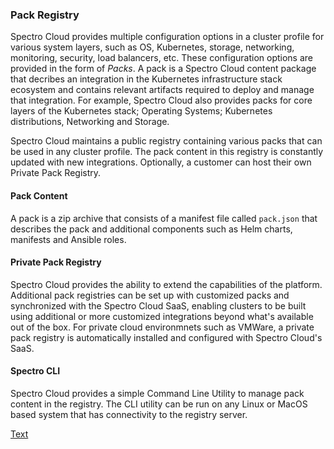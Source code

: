 ### Pack Registry

Spectro Cloud provides multiple configuration options in a cluster profile for various system layers, such as OS, Kubernetes, storage, networking, monitoring, security, load balancers, etc. These configuration options are provided in the form of *Packs*. A pack is a Spectro Cloud content package that decribes an integration in the Kubernetes infrastructure stack ecosystem and contains relevant artifacts required to deploy and manage that integration. For example, Spectro Cloud also provides packs for core layers of the Kubernetes stack; Operating Systems; Kubernetes distributions, Networking and Storage.

Spectro Cloud maintains a public registry containing various packs that can be used in any cluster profile. The pack content in this registry is constantly updated with new integrations. Optionally, a customer can host their own Private Pack Registry.

#### Pack Content

A pack is a zip archive that consists of a manifest file called `pack.json` that describes the pack and additional components such as Helm charts, manifests and Ansible roles.

#### Private Pack Registry

Spectro Cloud provides the ability to extend the capabilities of the platform. Additional pack registries can be set up with customized packs and synchronized with the Spectro Cloud SaaS, enabling clusters to be built using additional or more customized integrations beyond what's available out of the box. For private cloud environmnets such as VMWare, a private pack registry is automatically installed and configured with Spectro Cloud's SaaS.

#### Spectro CLI

Spectro Cloud provides a simple Command Line Utility to manage pack content in the registry. The CLI utility can be run on any Linux or MacOS based system that has connectivity to the registry server.

[Text](/introduction/what-is#organization)

